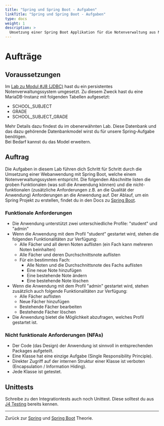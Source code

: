 ```yaml
---
title: "Spring und Spring Boot - Aufgaben"
linkTitle: "Spring und Spring Boot - Aufgaben"
type: docs
weight: 1
description: >
  Umsetzung einer Spring Boot Applikation für die Notenverwaltung aus Modul #J8
---
```


# Aufträge

## Voraussetzungen

Im [Lab zu Modul #J8 (JDBC)](../../L11_java-jdbc/L01_Jdbc_Exercises) hast du ein persistentes Notenverwaltungssystem umgesetzt.
Zu diesem Zweck hast du eine MariaDB-Instanz mit folgenden Tabellen aufgesetzt:

- SCHOOL_SUBJECT
- GRADE
- SCHOOL_SUBJECT_GRADE

Mehr Details dazu findest du im obenerwähnten Lab. Diese Datenbank und das dazu gehörende Datenbankmodel wirst du für unsere Spring-Aufgabe benötigen.  
Bei Bedarf kannst du das Model erweitern.

## Auftrag

Die Aufgaben in diesem Lab führen dich Schritt für Schritt durch die Umsetzung einer Webanwendung mit Spring Boot, welche einem Notenverwaltungssystem entspricht.
Die folgenden Abschnitte listen die groben Funktionalen (was soll die Anwendung können) und die nicht-funktionalen (zusätzliche Anforderungen z.B. an die Qualität der Anwendung) Anforderungen an die Anwendung auf.
Der Ablauf, um ein Spring Projekt zu erstellen, findet du in den Docs zu [Spring Boot](../../../../docs/02_java//12_spring-framework/spring-boot/07_projekt-erstellen).

### Funktionale Anforderungen

- Die Anwendung unterstützt zwei unterschiedliche Profile: "student" und "admin"
- Wenn die Anwendung mit dem Profil "student" gestartet wird, stehen die folgenden Funktionalitäten zur Verfügung:
  - Alle Fächer und all deren Noten auflisten (ein Fach kann mehreren Noten beinhalten)
  - Alle Fächer und deren Durchschnittsnote auflisten
  - Für ein bestimmtes Fach:
    - Alle Noten und die Durchschnittsnote des Fachs auflisten
    - Eine neue Note hinzufügen
    - Eine bestehende Note ändern
    - Eine bestehende Note löschen
- Wenn die Anwendung mit dem Profil "admin" gestartet wird, stehen zusätzlich auch folgende Funktionalitäten zur Verfügung:
  - Alle Fächer auflisten
  - Neue Fächer hinzufügen
  - Bestehende Fächer bearbeiten
  - Bestehende Fächer löschen
- Die Anwendung bietet die Möglichkeit abzufragen, welches Profil gestartet ist.

### Nicht funktionale Anforderungen (NFAs)

- Der Code (das Design) der Anwendung ist sinnvoll in entsprechenden Packages aufgeteilt.
- Eine Klasse hat eine einzige Aufgabe (Single Responsibility Principle).
- Direkter Zugriff auf der internen Struktur einer Klasse ist verboten (Encapsulation / Information Hiding).
- Jede Klasse ist getestet.

## Unittests

Schreibe zu den Integrationtests auch noch Unittest. Diese solltest du aus [J4 Testing](../../../../docs/02_java/08_java-testing) bereits kennen.

---

Zurück zur [Spring](../../../../docs/02_java/12_spring-framework/spring/01_spring) und [Spring Boot](../../../../docs/02_java/12_spring-framework/spring-boot/06_spring-boot) Theorie.
